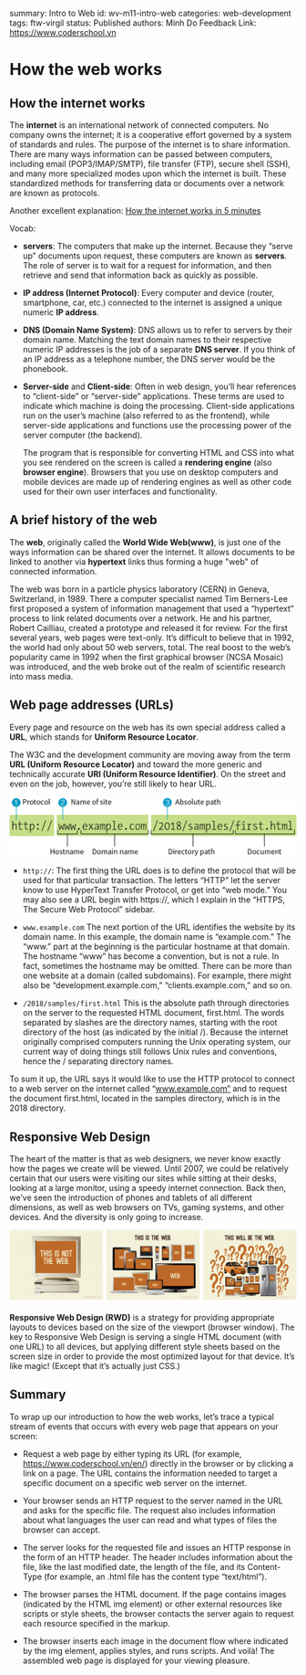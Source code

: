summary: Intro to Web
id: wv-m11-intro-web
categories: web-development
tags: ftw-virgil
status: Published
authors: Minh Do
Feedback Link: https://www.coderschool.vn

# How the web works

## How the internet works

The **internet** is an international network of connected computers. No company owns the internet; it is a cooperative effort governed by a system of standards and rules. The purpose of the internet is to share information. There are many ways information can be passed between computers, including email (POP3/IMAP/SMTP), file transfer (FTP), secure shell (SSH), and many more specialized modes upon which the internet is built. These standardized methods for transferring data or documents over a network are known as protocols.

Another excellent explanation: [How the internet works in 5 minutes](https://www.youtube.com/watch?v=7_LPdttKXPc)

Vocab:

- **servers**:
  The computers that make up the internet. Because they “serve up” documents upon request, these computers are known as **servers**. The role of server is to wait for a request for information, and then retrieve and send that information back as quickly as possible.

- **IP address (Internet Protocol)**:
  Every computer and device (router, smartphone, car, etc.) connected to the internet is assigned a unique numeric **IP address**.

- **DNS (Domain Name System)**:
  DNS allows us to refer to servers by their domain name. Matching the text domain names to their respective numeric IP addresses is the job of a separate **DNS server**. If you think of an IP address as a telephone number, the DNS server would be the phonebook.

- **Server-side** and **Client-side**:
  Often in web design, you’ll hear references to “client-side” or “server-side” applications. These terms are used to indicate which machine is doing the processing. Client-side applications run on the user’s machine (also referred to as the frontend), while server-side applications and functions use the processing power of the server computer (the backend).

  The program that is responsible for converting HTML and CSS into what you see rendered on the screen is called a **rendering engine** (also **browser engine**). Browsers that you use on desktop computers and mobile devices are made up of rendering engines as well as other code used for their own user interfaces and functionality.

## A brief history of the web

The **web**, originally called the **World Wide Web(www)**, is just one of the ways information can be shared over the internet. It allows documents to be linked to another via **hypertext** links thus forming a huge "web" of connected information.

The web was born in a particle physics laboratory (CERN) in Geneva, Switzerland, in 1989. There a computer specialist named Tim Berners-Lee first proposed a system of information management that used a “hypertext” process to link related documents over a network. He and his partner, Robert Cailliau, created a prototype and released it for review. For the first several years, web pages were text-only. It’s difficult to believe that in 1992, the world had only about 50 web servers, total. The real boost to the web’s popularity came in 1992 when the first graphical browser (NCSA Mosaic) was introduced, and the web broke out of the realm of scientific research into mass media.

## Web page addresses (URLs)

Every page and resource on the web has its own special address called a **URL**, which stands for **Uniform Resource Locator**.

The W3C and the development community are moving away from the term **URL (Uniform Resource Locator)** and toward the more generic and technically accurate **URI (Uniform Resource Identifier)**. On the street and even on the job, however, you’re still likely to hear URL.

![](assets/url_parts.png)

- `http://`:
  The first thing the URL does is to define the protocol that will be used for that particular transaction. The letters “HTTP” let the server know to use HyperText Transfer Protocol, or get into “web mode.” You may also see a URL begin with https://, which I explain in the “HTTPS, The Secure Web Protocol” sidebar.

- `www.example.com`
  The next portion of the URL identifies the website by its domain name. In this example, the domain name is “example.com.” The “www.” part at the beginning is the particular hostname at that domain. The hostname “www” has become a convention, but is not a rule. In fact, sometimes the hostname may be omitted. There can be more than one website at a domain (called subdomains). For example, there might also be “development.example.com,” “clients.example.com,” and so on.

- `/2018/samples/first.html`
  This is the absolute path through directories on the server to the requested HTML document, first.html. The words separated by slashes are the directory names, starting with the root directory of the host (as indicated by the initial /). Because the internet originally comprised computers running the Unix operating system, our current way of doing things still follows Unix rules and conventions, hence the / separating directory names.

To sum it up, the URL says it would like to use the HTTP protocol to connect to a web server on the internet called “www.example.com” and to request the document first.html, located in the samples directory, which is in the 2018 directory.

## Responsive Web Design

The heart of the matter is that as web designers, we never know exactly how the pages we create will be viewed. Until 2007, we could be relatively certain that our users were visiting our sites while sitting at their desks, looking at a large monitor, using a speedy internet connection. Back then, we’ve seen the introduction of phones and tablets of all different dimensions, as well as web browsers on TVs, gaming systems, and other devices. And the diversity is only going to increase.

![](assets/intro_web_00.png)

**Responsive Web Design (RWD)** is a strategy for providing appropriate layouts to devices based on the size of the viewport (browser window). The key to Responsive Web Design is serving a single HTML document (with one URL) to all devices, but applying different style sheets based on the screen size in order to provide the most optimized layout for that device. It’s like magic! (Except that it’s actually just CSS.)

## Summary

To wrap up our introduction to how the web works, let’s trace a typical stream of events that occurs with every web page that appears on your screen:

- Request a web page by either typing its URL (for example, https://www.coderschool.vn/en/) directly in the browser or by clicking a link on a page. The URL contains the information needed to target a specific document on a specific web server on the internet.

- Your browser sends an HTTP request to the server named in the URL and asks for the specific file. The request also includes information about what languages the user can read and what types of files the browser can accept.

- The server looks for the requested file and issues an HTTP response in the form of an HTTP header. The header includes information about the file, like the last modified date, the length of the file, and its Content-Type (for example, an .html file has the content type “text/html”).

- The browser parses the HTML document. If the page contains images (indicated by the HTML img element) or other external resources like scripts or style sheets, the browser contacts the server again to request each resource specified in the markup.

- The browser inserts each image in the document flow where indicated by the img element, applies styles, and runs scripts. And voilà! The assembled web page is displayed for your viewing pleasure.
